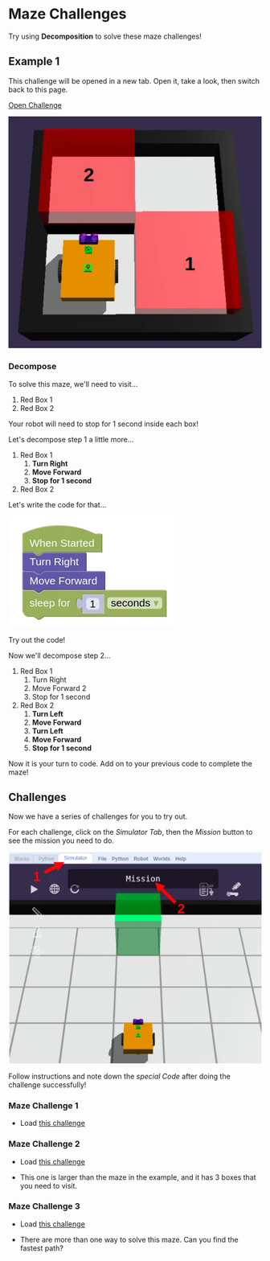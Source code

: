 # Maze Challenges

Try using **Decomposition** to solve these maze challenges!

## Example 1

This challenge will be opened in a new tab.
Open it, take a look, then switch back to this page.

<a href="https://quirkycort.github.io/gears/public/index.html?worldJSON=https%3A%2F%2Ffiles.aposteriori.com.sg%2Fget%2FrVcSxDkM3r.json&filterBlocksJSON=https%3A%2F%2Ffiles.aposteriori.com.sg%2Fget%2FYaRSZ9WSdZ.json&worldScripts=challenges_basic" target="_blank">Open Challenge</a>

![](images/maze1.webp)

### Decompose

To solve this maze, we'll need to visit...

1. Red Box 1
2. Red Box 2

<div class="important">
Your robot will need to stop for 1 second inside each box!
</div>

Let's decompose step 1 a little more...

1. Red Box 1
    1. **Turn Right**
    2. **Move Forward**
    3. **Stop for 1 second**
2. Red Box 2

Let's write the code for that...

![](images/maze1Code.webp)

Try out the code!

Now we'll decompose step 2...

1. Red Box 1
    1. Turn Right
    2. Move Forward 2
    3. Stop for 1 second
2. Red Box 2
    1. **Turn Left**
    2. **Move Forward**
    3. **Turn Left**
    4. **Move Forward**
    5. **Stop for 1 second**

Now it is your turn to code.
Add on to your previous code to complete the maze!

## Challenges

Now we have a series of challenges for you to try out.

For each challenge, click on the *Simulator Tab*, then the *Mission* button to see the mission you need to do.

![](images/simulatorMission.webp)

Follow instructions and note down the *special Code* after doing the challenge successfully!

### Maze Challenge 1

- Load [this challenge](https://quirkycort.github.io/gears/public/index.html?worldJSON=https%3A%2F%2Ffiles.aposteriori.com.sg%2Fget%2FeAUDpJ3KFE.json&filterBlocksJSON=https%3A%2F%2Ffiles.aposteriori.com.sg%2Fget%2FYaRSZ9WSdZ.json&worldScripts=challenges_basic)

### Maze Challenge 2

- Load [this challenge](https://quirkycort.github.io/gears/public/index.html?worldJSON=https%3A%2F%2Ffiles.aposteriori.com.sg%2Fget%2FvPVXEUs2NZ.json&filterBlocksJSON=https%3A%2F%2Ffiles.aposteriori.com.sg%2Fget%2FYaRSZ9WSdZ.json&worldScripts=challenges_basic)

- This one is larger than the maze in the example, and it has 3 boxes that you need to visit.

### Maze Challenge 3

- Load [this challenge](https://quirkycort.github.io/gears/public/index.html?worldJSON=https%3A%2F%2Ffiles.aposteriori.com.sg%2Fget%2FvPVXEUs2NZ.json&filterBlocksJSON=https%3A%2F%2Ffiles.aposteriori.com.sg%2Fget%2FYaRSZ9WSdZ.json&worldScripts=challenges_basic)

- There are more than one way to solve this maze. Can you find the fastest path?
